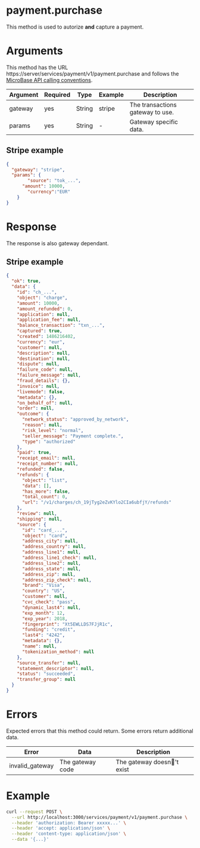 # payment.purchase

This method is used to autorize **and** capture a payment.

# Arguments

This method has the URL https://server/services/payment/v1/payment.purchase and
follows the [MicroBase API calling conventions](../calling-conventions.html).

Argument | Required | Type | Example | Description
---------|----------|------|---------|------------
gateway  | yes | String  | stripe    | The transactions gateway to use.
params   | yes | String  | - | Gateway specific data.

## Stripe example

```json
{
  "gateway": "stripe", 
  "params": {
		"source": "tok_...",
	  "amount": 10000,
		"currency":"EUR"
	}
}
```

# Response

The response is also gateway dependant.

## Stripe example

```json
{
  "ok": true,
  "data": {
    "id": "ch_...",
    "object": "charge",
    "amount": 10000,
    "amount_refunded": 0,
    "application": null,
    "application_fee": null,
    "balance_transaction": "txn_...",
    "captured": true,
    "created": 1486216402,
    "currency": "eur",
    "customer": null,
    "description": null,
    "destination": null,
    "dispute": null,
    "failure_code": null,
    "failure_message": null,
    "fraud_details": {},
    "invoice": null,
    "livemode": false,
    "metadata": {},
    "on_behalf_of": null,
    "order": null,
    "outcome": {
      "network_status": "approved_by_network",
      "reason": null,
      "risk_level": "normal",
      "seller_message": "Payment complete.",
      "type": "authorized"
    },
    "paid": true,
    "receipt_email": null,
    "receipt_number": null,
    "refunded": false,
    "refunds": {
      "object": "list",
      "data": [],
      "has_more": false,
      "total_count": 0,
      "url": "/v1/charges/ch_19jTyg2eZvKYlo2CIa6ubfjY/refunds"
    },
    "review": null,
    "shipping": null,
    "source": {
      "id": "card_...",
      "object": "card",
      "address_city": null,
      "address_country": null,
      "address_line1": null,
      "address_line1_check": null,
      "address_line2": null,
      "address_state": null,
      "address_zip": null,
      "address_zip_check": null,
      "brand": "Visa",
      "country": "US",
      "customer": null,
      "cvc_check": "pass",
      "dynamic_last4": null,
      "exp_month": 12,
      "exp_year": 2018,
      "fingerprint": "Xt5EWLLDS7FJjR1c",
      "funding": "credit",
      "last4": "4242",
      "metadata": {},
      "name": null,
      "tokenization_method": null
    },
    "source_transfer": null,
    "statement_descriptor": null,
    "status": "succeeded",
    "transfer_group": null
  }
}
```

# Errors

Expected errors that this method could return. Some errors return additional data.

Error | Data | Description
------|------|------------
invalid_gateway | The gateway code | The gateway doesn￿'t exist

# Example

```bash
curl --request POST \
  --url http://localhost:3000/services/payment/v1/payment.purchase \
  --header 'authorization: Bearer xxxxx...' \
  --header 'accept: application/json' \
  --header 'content-type: application/json' \
  --data '{...}'
```